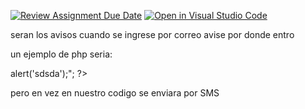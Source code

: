 [![Review Assignment Due Date](https://classroom.github.com/assets/deadline-readme-button-24ddc0f5d75046c5622901739e7c5dd533143b0c8e959d652212380cedb1ea36.svg)](https://classroom.github.com/a/hobgdplm)
[![Open in Visual Studio Code](https://classroom.github.com/assets/open-in-vscode-718a45dd9cf7e7f842a935f5ebbe5719a5e09af4491e668f4dbf3b35d5cca122.svg)](https://classroom.github.com/online_ide?assignment_repo_id=10877157&assignment_repo_type=AssignmentRepo)

seran los avisos cuando se ingrese por correo avise por donde entro

un ejemplo de php seria:
<?php
echo "<script>alert('sdsda');</script>";
?>
 pero en vez en nuestro codigo se enviara por SMS
